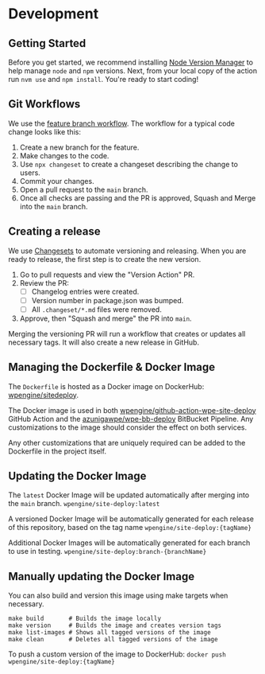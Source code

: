# Development

## Getting Started

Before you get started, we recommend installing [Node Version Manager](https://github.com/nvm-sh/nvm#installing-and-updating) to help manage `node` and `npm` versions. Next, from your local copy of the action run `nvm use` and `npm install`. You're ready to start coding!

## Git Workflows

We use the [feature branch workflow](https://www.atlassian.com/git/tutorials/comparing-workflows/feature-branch-workflow). The workflow for a typical code change looks like this:

1. Create a new branch for the feature.
2. Make changes to the code.
3. Use `npx changeset` to create a changeset describing the change to users.
4. Commit your changes.
5. Open a pull request to the `main` branch.
6. Once all checks are passing and the PR is approved, Squash and Merge into the `main` branch.

## Creating a release

We use [Changesets](https://github.com/changesets/changesets) to automate versioning and releasing. When you are ready to release, the first step is to create the new version.

1. Go to pull requests and view the "Version Action" PR.
2. Review the PR:
    - [ ] Changelog entries were created.
    - [ ] Version number in package.json was bumped.
    - [ ] All `.changeset/*.md` files were removed.
3. Approve, then "Squash and merge" the PR into `main`.

Merging the versioning PR will run a workflow that creates or updates all necessary tags. It will also create a new release in GitHub.

## Managing the Dockerfile & Docker Image

The `Dockerfile` is hosted as a Docker image on DockerHub: [wpengine/sitedeploy](https://hub.docker.com/r/wpengine/site-deploy).

The Docker image is used in both [wpengine/github-action-wpe-site-deploy](https://github.com/wpengine/github-action-wpe-site-deploy) GitHub Action and the [azunigawpe/wpe-bb-deploy](https://bitbucket.org/azunigawpe/wpe-bb-deploy/src/main/) BitBucket Pipeline. Any customizations to the image should consider the effect on both services.

Any other customizations that are uniquely required can be added to the Dockerfile in the project itself.

## Updating the Docker Image

The `latest` Docker Image will be updated automatically after merging into the `main` branch.
`wpengine/site-deploy:latest`


A versioned Docker Image will be automatically generated for each release of this repository, based on the tag name
`wpengine/site-deploy:{tagName}`

Additional Docker Images will be automatically generated for each branch to use in testing.
`wpengine/site-deploy:branch-{branchName}`

## Manually updating the Docker Image

You can also build and version this image using make targets when necessary.

```
make build       # Builds the image locally
make version     # Builds the image and creates version tags
make list-images # Shows all tagged versions of the image
make clean       # Deletes all tagged versions of the image
```

To push a custom version of the image to DockerHub:
`docker push wpengine/site-deploy:{tagName}`
